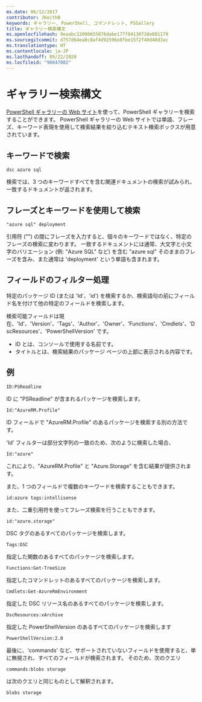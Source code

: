 ```yaml
---
ms.date: 06/12/2017
contributor: JKeithB
keywords: ギャラリー, PowerShell, コマンドレット, PSGallery
title: ギャラリー検索構文
ms.openlocfilehash: 9eaabc22090655076dabe177f04130738e081179
ms.sourcegitcommit: d757d64ea8c8af4d92596e8fbe15f2f40d48d3ac
ms.translationtype: HT
ms.contentlocale: ja-JP
ms.lasthandoff: 09/22/2020
ms.locfileid: "90847002"
---
```

# <a name="gallery-search-syntax"></a>ギャラリー検索構文

[PowerShell ギャラリーの Web サイト](https://www.powershellgallery.com/)を使って、PowerShell ギャラリーを検索することができます。 PowerShell ギャラリーの Web サイトでは単語、フレーズ、キーワード表現を使用して検索結果を絞り込むテキスト検索ボックスが用意されています。

## <a name="search-by-keywords"></a>キーワードで検索

```Syntax
dsc azure sql
```

検索では、3 つのキーワードすべてを含む関連ドキュメントの検索が試みられ、一致するドキュメントが返されます。

## <a name="search-using-phrases-and-keywords"></a>フレーズとキーワードを使用して検索

```Syntax
"azure sql" deployment
```

引用符 ("") の間にフレーズを入力すると、個々のキーワードではなく、特定のフレーズの検索に変わります。 一致するドキュメントには通常、大文字と小文字のバリエーション (例: "Azure SQL" など) を含む "azure sql" そのままのフレーズを含み、また通常は 'deployment' という単語も含まれます。

## <a name="filtering-on-fields"></a>フィールドのフィルター処理

特定のパッケージ ID (または 'Id'、'id') を検索するか、検索語句の前にフィールド名を付けて他の特定のフィールドを検索します。

検索可能フィールドは現在、'Id'、'Version'、'Tags'、'Author'、'Owner'、'Functions'、'Cmdlets'、'DscResources'、'PowerShellVersion' です。

- ID とは、コンソールで使用する名前です。
- タイトルとは、検索結果のパッケージ ページの上部に表示される内容です。

## <a name="examples"></a>例

```Syntax
ID:PSReadline
```

ID に "PSReadline" が含まれるパッケージを検索します。

```Syntax
Id:"AzureRM.Profile"
```

ID フィールドで "AzureRM.Profile" のあるパッケージを検索する別の方法です。

'Id' フィルターは部分文字列の一致のため、次のように検索した場合、

```Syntax
Id:"azure"
```

これにより、"AzureRM.Profile" と "Azure.Storage" を含む結果が提供されます。

また、1 つのフィールドで複数のキーワードを検索することもできます。

```Syntax
id:azure tags:intellisense
```

また、二重引用符を使ってフレーズ検索を行うこともできます。

```Syntax
id:"azure.storage"
```

DSC タグのあるすべてのパッケージを検索します。

```Syntax
Tags:DSC
```

指定した関数のあるすべてのパッケージを検索します。

```Syntax
Functions:Get-TreeSize
```

指定したコマンドレットのあるすべてのパッケージを検索します。

```Syntax
Cmdlets:Get-AzureRmEnvironment
```

指定した DSC リソース名のあるすべてのパッケージを検索します。

```Syntax
DscResources:xArchive
```

指定した PowerShellVersion のあるすべてのパッケージを検索します

```Syntax
PowerShellVersion:2.0
```

最後に、'commands' など、サポートされていないフィールドを使用すると、単に無視され、すべてのフィールドが検索されます。 そのため、次のクエリ

```Syntax
commands:blobs storage
```

は次のクエリと同じものとして解釈されます。

```Syntax
blobs storage
```
